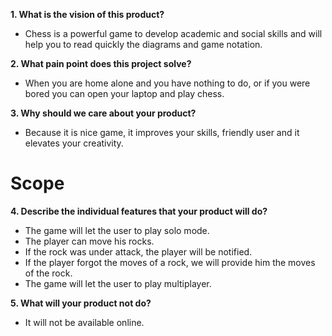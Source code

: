 **1. What is the vision of this product?**
  - Chess is a powerful game to develop academic and social skills and will help you to read quickly the diagrams and game notation.


**2. What pain point does this project solve?**
  - When you are home alone and you have nothing to do, or if you were bored you can open your laptop and play chess.

**3. Why should we care about your product?**
  - Because it is nice game, it improves your skills, friendly user and it elevates your creativity.

# Scope
**4. Describe the individual features that your product will do?**
  - The game will let the user to play solo mode.
  - The player can move his rocks.
  - If the rock was under attack, the player will be notified.
  - If the player forgot the moves of a rock, we will provide him the moves of the rock.
  - The game will let the user to play multiplayer.

**5. What will your product not do?**
  - It will not be available online.
